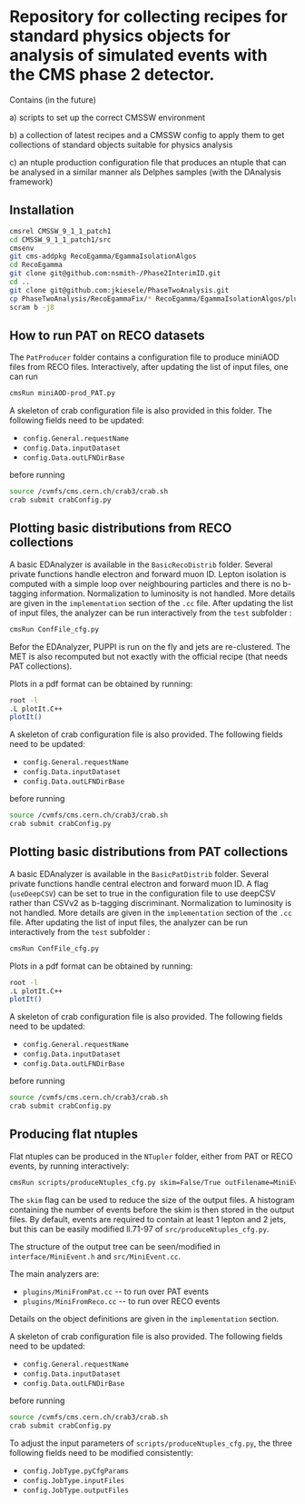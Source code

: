 Repository for collecting recipes for standard physics objects for analysis of simulated events with the CMS phase 2 detector.
=========================


Contains (in the future)

a) scripts to set up the correct CMSSW environment

b) a collection of latest recipes and a CMSSW config to apply them to get collections of standard objects suitable for physics analysis

c) an ntuple production configuration file that produces an ntuple that can be analysed in a similar manner als Delphes samples (with the DAnalysis framework)


Installation
--------------

```bash
cmsrel CMSSW_9_1_1_patch1
cd CMSSW_9_1_1_patch1/src
cmsenv
git cms-addpkg RecoEgamma/EgammaIsolationAlgos
cd RecoEgamma
git clone git@github.com:nsmith-/Phase2InterimID.git
cd ..
git clone git@github.com:jkiesele/PhaseTwoAnalysis.git
cp PhaseTwoAnalysis/RecoEgammaFix/* RecoEgamma/EgammaIsolationAlgos/plugins/
scram b -j8
```

How to run PAT on RECO datasets
----------------

The `PatProducer` folder contains a configuration file to produce miniAOD files from RECO files. Interactively, after updating the list of input files, one can run
```bash
cmsRun miniAOD-prod_PAT.py
```
A skeleton of crab configuration file is also provided in this folder. The following fields need to be updated:
   * `config.General.requestName` 
   * `config.Data.inputDataset`
   * `config.Data.outLFNDirBase`

before running
```bash
source /cvmfs/cms.cern.ch/crab3/crab.sh
crab submit crabConfig.py
```

Plotting basic distributions from RECO collections
-----------------

A basic EDAnalyzer is available in the `BasicRecoDistrib` folder. Several private functions handle electron and forward muon ID. Lepton isolation is computed with a simple loop over neighbouring particles and there is no b-tagging information. Normalization to luminosity is not handled. More details are given in the `implementation` section of the `.cc` file.
After updating the list of input files, the analyzer can be run interactively from the `test` subfolder :
```bash
cmsRun ConfFile_cfg.py
```
Befor the EDAnalyzer, PUPPI is run on the fly and jets are re-clustered. The MET is also recomputed but not exactly with the official recipe (that needs PAT collections).

Plots in a pdf format can be obtained by running:
```bash
root -l 
.L plotIt.C++
plotIt()
```

A skeleton of crab configuration file is also provided. The following fields need to be updated:
   * `config.General.requestName` 
   * `config.Data.inputDataset`
   * `config.Data.outLFNDirBase`

before running
```bash
source /cvmfs/cms.cern.ch/crab3/crab.sh
crab submit crabConfig.py
```


Plotting basic distributions from PAT collections
-----------------

A basic EDAnalyzer is available in the `BasicPatDistrib` folder. Several private functions handle central electron and forward muon ID. A flag (`useDeepCSV`) can be set to true in the configuration file to use deepCSV rather than CSVv2 as b-tagging discriminant. Normalization to luminosity is not handled. More details are given in the `implementation` section of the `.cc` file.
After updating the list of input files, the analyzer can be run interactively from the `test` subfolder :
```bash
cmsRun ConfFile_cfg.py
```

Plots in a pdf format can be obtained by running:
```bash
root -l 
.L plotIt.C++
plotIt()
```

A skeleton of crab configuration file is also provided. The following fields need to be updated:
   * `config.General.requestName` 
   * `config.Data.inputDataset`
   * `config.Data.outLFNDirBase`

before running
```bash
source /cvmfs/cms.cern.ch/crab3/crab.sh
crab submit crabConfig.py
```

Producing flat ntuples
-----------------

Flat ntuples can be produced in the `NTupler` folder, either from PAT or RECO events, by running interactively:
```bash
cmsRun scripts/produceNtuples_cfg.py skim=False/True outFilename=MiniEvents.root inputFormat=RECO/PAT
```

The `skim` flag can be used to reduce the size of the output files. A histogram containing the number of events before the skim is then stored in the output files. By default, events are required to contain at least 1 lepton and 2 jets, but this can be easily modified ll.71-97 of `src/produceNtuples_cfg.py`.

The structure of the output tree can be seen/modified in `interface/MiniEvent.h` and `src/MiniEvent.cc`.

The main analyzers are:
   * `plugins/MiniFromPat.cc` -- to run over PAT events 
   * `plugins/MiniFromReco.cc` -- to run over RECO events 

Details on the object definitions are given in the `implementation` section.

A skeleton of crab configuration file is also provided. The following fields need to be updated:
   * `config.General.requestName` 
   * `config.Data.inputDataset`
   * `config.Data.outLFNDirBase`

before running
```bash
source /cvmfs/cms.cern.ch/crab3/crab.sh
crab submit crabConfig.py
```

To adjust the input parameters of `scripts/produceNtuples_cfg.py`, the three following fields need to be modified consistently:
   * `config.JobType.pyCfgParams`
   * `config.JobType.inputFiles`
   * `config.JobType.outputFiles`
